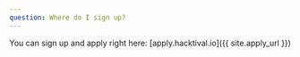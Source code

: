 ```yaml
---
question: Where do I sign up?
---
```

You can sign up and apply right here: [apply.hacktival.io]({{ site.apply_url }})